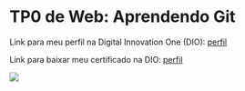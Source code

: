 <h1>TP0 de Web: Aprendendo Git</h1>

Link para meu perfil na Digital Innovation One (DIO):
<a href="https://web.digitalinnovation.one/users/urielbraga?tab=achievements">
  perfil
</a>

Link para baixar meu certificado na DIO:
<a href="https://certificates.digitalinnovation.one/77D9438F">
  perfil
</a>

<img src="https://fegemo.github.io/cefet-web/images/medalha-curso-git-na-dio.png">